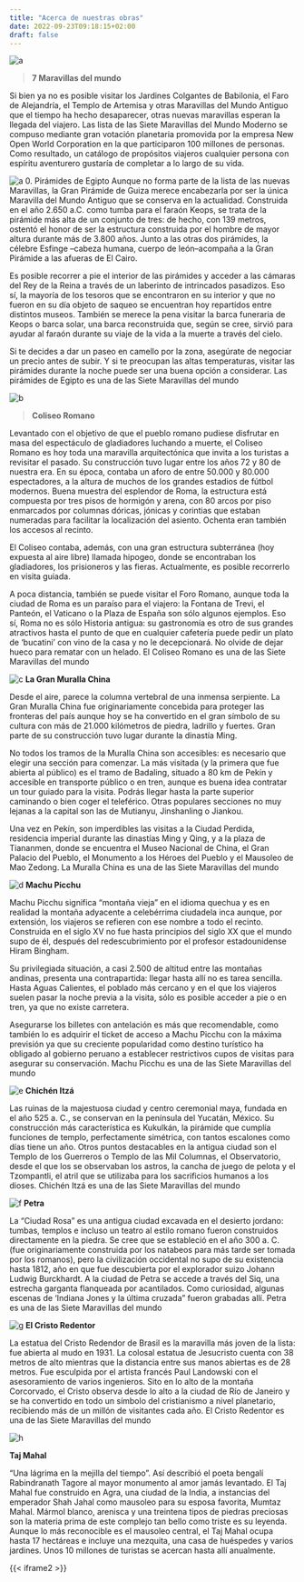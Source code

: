 ```yaml
---
title: "Acerca de nuestras obras"
date: 2022-09-23T09:18:15+02:00
draft: false
---
```



![a](https://t2.ev.ltmcdn.com/es/posts/5/1/3/turismo_responsable_que_es_y_ejemplos_3315_orig.jpg)

> **7 Maravillas del mundo**

Si bien ya no es posible visitar los Jardines Colgantes de Babilonia, el Faro de Alejandría, el Templo de Artemisa y otras Maravillas del Mundo Antiguo que el tiempo ha hecho desaparecer, otras nuevas maravillas esperan la llegada del viajero. Las lista de las Siete Maravillas del Mundo Moderno se compuso mediante gran votación planetaria promovida por la empresa New Open World Corporation en la que participaron 100 millones de personas. Como resultado, un catálogo de propósitos viajeros cualquier persona con espíritu aventurero gustaría de completar a lo largo de su vida.  

![a](https://www.allianz-assistance.es/blog/viajes/siete-maravillas-del-mundo-moderno/_jcr_content/root/parsys/wrapper_copy_copy/wrapper/grid_2_columnlayout_/grid-1-par/image_copy_copy.img.82.640.jpeg/1558345119609/las-siete-maravillas-que-todo-viajero-debe-conocer.jpeg)
0. Pirámides de Egipto
Aunque no forma parte de la lista de las nuevas Maravillas, la Gran Pirámide de Guiza merece encabezarla por ser la única Maravilla del Mundo Antiguo que se conserva en la actualidad. Construida en el año 2.650 a.C. como tumba para el faraón Keops, se trata de la pirámide más alta de un conjunto de tres: de hecho, con 139  metros, ostentó el honor de ser la estructura construida por el hombre de mayor altura durante más de 3.800 años. Junto a las otras dos pirámides, la célebre Esfinge –cabeza humana, cuerpo de león–acompaña a la Gran Pirámide a las afueras de El Cairo.

Es posible recorrer a pie el interior de las pirámides y acceder a las cámaras del Rey de la Reina a través de un laberinto de intrincados pasadizos. Eso sí, la mayoría de los tesoros que se encontraron en su interior y que no fueron en su día objeto de saqueo se encuentran hoy repartidos entre distintos museos. También se merece la pena visitar la barca funeraria de Keops o barca solar, una barca reconstruida que, según se cree, sirvió para ayudar al faraón durante su viaje de la vida a la muerte a través del cielo.

Si te decides a dar un paseo en camello por la zona,  asegúrate de negociar un precio antes de subir. Y si te preocupan las altas temperaturas, visitar las pirámides durante la noche puede ser una buena opción a considerar.
Las pirámides de Egipto es una de las Siete Maravillas del mundo

![b](https://www.allianz-assistance.es/blog/viajes/siete-maravillas-del-mundo-moderno/_jcr_content/root/parsys/wrapper_copy_copy/wrapper/grid_2_columnlayout/grid-1-par/image_copy_copy.img.82.640.jpeg/1558345124331/las-siete-maravillas-que-todo-viajero-debe-conocer.jpeg)
> **Coliseo Romano**

Levantado con el objetivo de que el pueblo romano pudiese disfrutar en masa del espectáculo de gladiadores luchando a muerte, el Coliseo Romano es hoy toda una maravilla arquitectónica que invita a los turistas a revisitar el pasado. Su construcción tuvo lugar entre los años 72 y 80 de nuestra era. En su época, contaba un aforo de entre 50.000 y 80.000 espectadores, a la altura de muchos de los grandes estadios de fútbol modernos. Buena muestra del esplendor de Roma, la estructura está compuesta por tres pisos de hormigón y arena, con 80 arcos por piso enmarcados por columnas dóricas, jónicas y corintias que estaban numeradas para facilitar la localización del asiento. Ochenta eran también los accesos al recinto.

El Coliseo contaba, además, con una gran estructura subterránea (hoy expuesta al aire libre) llamada hipogeo, donde se encontraban los gladiadores, los prisioneros y las fieras. Actualmente, es posible recorrerlo en visita guiada.

A poca distancia, también se puede visitar el Foro Romano, aunque toda la ciudad de Roma es un paraíso para el viajero: la Fontana de Trevi, el Panteón, el Vaticano o la Plaza de España son sólo algunos ejemplos. Eso sí, Roma no es sólo Historia antigua: su gastronomía es otro de sus grandes atractivos hasta el punto de que en cualquier cafetería puede pedir un plato de ‘bucatini’ con vino de la casa y no le decepcionará. No olvide de dejar hueco para rematar con un helado.
El Coliseo Romano es una de las Siete Maravillas del mundo


![c](https://www.allianz-assistance.es/blog/viajes/siete-maravillas-del-mundo-moderno/_jcr_content/root/parsys/wrapper_copy_copy/wrapper/grid_2_columnlayout__1294858300/grid-1-par/image_copy_copy.img.82.640.jpeg/1558345134685/las-siete-maravillas-que-todo-viajero-debe-conocer.jpeg)
**La Gran Muralla China**


Desde el aire, parece la columna vertebral de una inmensa serpiente. La Gran Muralla China fue originariamente concebida para proteger las fronteras del país aunque hoy se ha convertido en el gran símbolo de su cultura con más de 21.000 kilómetros de piedra, ladrillo y fuertes. Gran parte de su construcción tuvo lugar durante la dinastía Ming.

No todos los tramos de la Muralla China son accesibles: es necesario que elegir una sección para comenzar. La más visitada (y la primera que fue abierta al público) es el tramo de Badaling, situado a 80 km de Pekín y accesible en transporte público o en tren, aunque es buena idea contratar un tour guiado para la visita. Podrás llegar hasta la parte superior caminando o bien coger el teleférico. Otras populares secciones no muy lejanas a la capital son las de Mutianyu, Jinshanling o Jiankou.

Una vez en Pekín, son imperdibles las visitas a la Ciudad Perdida, residencia imperial durante las dinastías Ming y Qing, y a la plaza de Tiananmen, donde se encuentra el Museo Nacional de China, el Gran Palacio del Pueblo, el Monumento a los Héroes del Pueblo y el Mausoleo de Mao Zedong.
La Muralla China es una de las Siete Maravillas del mundo


![d](https://www.allianz-assistance.es/blog/viajes/siete-maravillas-del-mundo-moderno/_jcr_content/root/parsys/wrapper_copy_copy/wrapper/grid_2_columnlayout__883792593/grid-1-par/image_copy_copy.img.82.640.jpeg/1558345146041/las-siete-maravillas-que-todo-viajero-debe-conocer.jpeg)
**Machu Picchu**


Machu Picchu significa “montaña vieja” en el idioma quechua y es en realidad la montaña adyacente a celebérrima ciudadela inca aunque, por extensión, los viajeros se refieren con ese nombre a todo el recinto. Construida en el siglo XV no fue hasta principios del siglo XX que el mundo supo de él, después del redescubrimiento por el profesor estadounidense Hiram Bingham. 

Su privilegiada situación, a casi 2.500 de altitud entre las montañas andinas, presenta una contrapartida: llegar hasta allí no es tarea sencilla. Hasta Aguas Calientes, el poblado más cercano y en el que los viajeros suelen pasar la noche previa a la visita, sólo es posible acceder a pie o en tren, ya que no existe carretera.

Asegurarse los billetes con antelación es más que recomendable, como también lo es adquirir el ticket de acceso a Machu Picchu con la máxima previsión ya que su creciente popularidad como destino turístico ha obligado al gobierno peruano a establecer restrictivos cupos de visitas para asegurar su conservación.
Machu Picchu es una de las Siete Maravillas del mundo

![e](https://www.allianz-assistance.es/blog/viajes/siete-maravillas-del-mundo-moderno/_jcr_content/root/parsys/wrapper_copy_copy/wrapper/grid_2_columnlayout__648577054/grid-1-par/image_copy_copy.img.82.640.jpeg/1558345157044/las-siete-maravillas-que-todo-viajero-debe-conocer.jpeg)
**Chichén Itzá**


Las ruinas de la majestuosa ciudad y centro ceremonial maya, fundada en el año 525 a. C., se conservan en la península del Yucatán, México. Su construcción  más característica es Kukulkán, la pirámide que cumplía funciones de templo, perfectamente simétrica, con tantos escalones como días tiene un año.
Otros puntos destacables en la antigua ciudad son el Templo de los Guerreros o Templo de las Mil Columnas, el Observatorio, desde el que los se observaban los astros, la cancha de juego de pelota y el Tzompantli, el atril que se utilizaba para los sacrificios humanos a los dioses.
Chichén Itzá es una de las Siete Maravillas del mundo


![f](https://www.allianz-assistance.es/blog/viajes/siete-maravillas-del-mundo-moderno/_jcr_content/root/parsys/wrapper_copy_copy/wrapper/grid_2_columnlayout__688287620/grid-1-par/image_copy_copy.img.82.640.jpeg/1558345167192/las-siete-maravillas-que-todo-viajero-debe-conocer.jpeg)
**Petra**


La “Ciudad Rosa” es una antigua ciudad excavada en el desierto jordano: tumbas, templos e incluso un teatro al estilo romano fueron construidos directamente en la piedra. Se cree que se estableció en el año 300 a. C. (fue originariamente construida por los natabeos para más tarde ser tomada por los romanos), pero la civilización occidental no supo de su existencia hasta 1812, año en que fue descubierta por el explorador suizo Johann Ludwig Burckhardt.
A la ciudad de Petra se accede a través del Siq, una estrecha garganta flanqueada por acantilados. Como curiosidad, algunas escenas de ‘Indiana Jones y la última cruzada” fueron grabadas allí.
Petra es una de las Siete Maravillas del mundo


![g](https://www.allianz-assistance.es/blog/viajes/siete-maravillas-del-mundo-moderno/_jcr_content/root/parsys/wrapper_copy_copy/wrapper/grid_2_columnlayout__1755149951/grid-1-par/image_copy_copy.img.82.640.jpeg/1556096013389/las-siete-maravillas-que-todo-viajero-debe-conocer.jpeg)
**El Cristo Redentor**


La estatua del Cristo Redendor de Brasil es la maravilla más joven de la lista: fue abierta al mudo en 1931. La colosal estatua de Jesucristo cuenta con 38 metros de alto mientras que la distancia entre sus manos abiertas es de 28 metros.
Fue esculpida por el artista francés Paul Landowski con el asesoramiento de varios ingenieros. Sito en lo alto de la montaña Corcorvado, el Cristo observa desde lo alto a la ciudad de Río de Janeiro y se ha convertido en todo un símbolo del cristianismo a nivel planetario, recibiendo más de un millón de visitantes cada año.
El Cristo Redentor es una de las Siete Maravillas del mundo

![h](https://www.allianz-assistance.es/blog/viajes/siete-maravillas-del-mundo-moderno/_jcr_content/root/parsys/wrapper_copy_copy/wrapper/grid_2_columnlayout__857894483/grid-1-par/image_copy_copy.img.82.640.jpeg/1556096028779/las-siete-maravillas-que-todo-viajero-debe-conocer.jpeg)

**Taj Mahal**


“Una lágrima en la mejilla del tiempo”. Así describió el poeta bengalí Rabindranath Tagore al mayor monumento al amor jamás levantado. El Taj Mahal fue construido en Agra, una ciudad de la India, a instancias del emperador Shah Jahal como mausoleo para su esposa favorita, Mumtaz Mahal.
Mármol blanco, arenisca y una treintena tipos de piedras preciosas son la materia prima de este complejo tan bello como triste es su leyenda. Aunque lo más reconocible es el mausoleo central, el Taj Mahal ocupa hasta 17 hectáreas e incluye una mezquita, una casa de huéspedes y varios jardines. Unos 10 millones de turistas se acercan hasta allí anualmente.



{{< iframe2 >}}